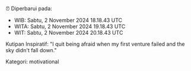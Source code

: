 ⏰ Diperbarui pada:
- WIB: Sabtu, 2 November 2024 18.18.43 UTC
- WITA: Sabtu, 2 November 2024 19.18.43 UTC
- WIT: Sabtu, 2 November 2024 20.18.43 UTC

Kutipan Inspiratif:
"I quit being afraid when my first venture failed and the sky didn't fall down."


Kategori: motivational

